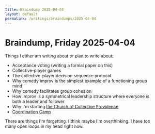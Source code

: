 ```yaml
---
title: Braindump 2025-04-04
layout: default
permalink: /writings/braindumps/2025-04-04
---
```


# Braindump, Friday 2025-04-04

Things I either am writing about or plan to write about:

* Acceptance voting (writing a formal paper on this)
* Collective-player games
* The collective-player decision sequence protocol
* Why comedy improv is the simplest example of a functioning group mind
* Why comedy facilitates group cohesion
* How improv is a symmetrical leadership structure where everyone is both a leader and follower
* Why I'm starting [the Church of Collective Providence](https://collectiveprovidence.church)
* [Coordination Camp](https://coordination.camp)

There are things I'm forgetting. I think maybe I'm overthinking. I have too many open loops in my head right now.
